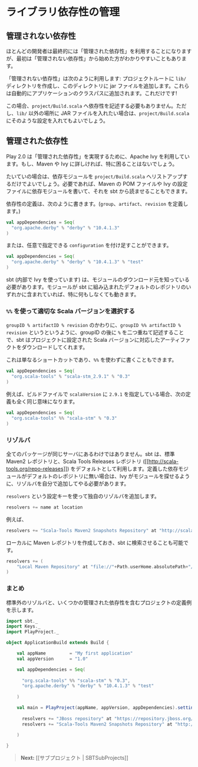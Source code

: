 <!-- translated -->
<!--
# Managing library dependencies
-->
# ライブラリ依存性の管理

<!--
## Unmanaged dependencies
-->
## 管理されない依存性

<!--
Most people end up using managed dependencies - which allows for fine-grained control, but unmanaged dependencies can be simpler when starting out.
-->
ほとんどの開発者は最終的には「管理された依存性」を利用することになりますが、最初は「管理されない依存性」から始めた方がわかりやすいこともあります。

<!--
Unmanaged dependencies work like this: create a `lib/` directory in the root of your project and then add jar files to that directory. They will automatically be added to the application classpath. There’s not much else to it!
-->
「管理されない依存性」は次のように利用します: プロジェクトルートに `lib/` ディレクトリを作成し、このディレクトリに jar ファイルを追加します。これらは自動的にアプリケーションのクラスパスに追加されます。これだけです!

<!--
There’s nothing to add to `project/Build.scala` to use unmanaged dependencies, though you could change a configuration key if you’d like to use a directory different to `lib`.
-->
この場合、`project/Build.scala` へ依存性を記述する必要もありません。ただし、`lib/` 以外の場所に JAR ファイルを入れたい場合は、`project/Build.scala` にそのような設定を入れてもよいでしょう。

<!--
## Managed dependencies
-->
## 管理された依存性

<!--
Play 2.0 uses Apache Ivy (via sbt) to implement managed dependencies, so if you’re familiar with Maven or Ivy, you won’t have much trouble.
-->
Play 2.0 は「管理された依存性」を実現するために、Apache Ivy を利用しています。もし、Maven や Ivy に詳しければ、特に困ることはないでしょう。

<!--
Most of the time, you can simply list your dependencies in the `project/Build.scala` file. It’s also possible to write a Maven POM file or Ivy configuration file to externally configure your dependencies, and have sbt use those external configuration files.
-->
たいていの場合は、依存モジュールを `project/Build.scala` へリストアップするだけでよいでしょう。必要であれば、Maven の POM ファイルや Ivy の設定ファイルに依存モジュールを書いて、それを sbt から読ませることもできます。

<!--
Declaring a dependency looks like this (defining `group`, `artifact` and `revision`):
-->
依存性の定義は、次のように書きます。(`group`、`artifact`、`revision` を定義します。)

```scala
val appDependencies = Seq(
  "org.apache.derby" % "derby" % "10.4.1.3"
)
```

<!--
or like this, with an optional `configuration`:
-->
または、任意で指定できる `configuration` を付け足すことができます。

```scala
val appDependencies = Seq(
  "org.apache.derby" % "derby" % "10.4.1.3" % "test"
)
```

<!--
Of course, sbt (via Ivy) has to know where to download the module. If your module is in one of the default repositories sbt comes with, this will just work.
-->
sbt (内部で Ivy を使っています) は、モジュールのダウンロード元を知っている必要があります。モジュールが sbt に組み込まれたデフォルトのレポジトリのいずれかに含まれていれば、特に何もしなくても動きます。

<!--
### Getting the right Scala version with `%%`
-->
### `%%` を使って適切な Scala バージョンを選択する

<!--
If you use `groupID %% artifactID % revision` instead of `groupID % artifactID % revision` (the difference is the double `%%` after the `groupID`), sbt will add your project’s Scala version to the artifact name. This is just a shortcut. 
-->
`groupID % artifactID % revision` のかわりに、`groupID %% artifactID % revision` というというように、groupID の後に `%` を二つ重ねて記述することで、sbt はプロジェクトに設定された Scala バージョンに対応したアーティファクトをダウンロードしてくれます。

<!--
You could write this without the `%%`:
-->
これは単なるショートカットであり、`%%` を使わずに書くこともできます。

```scala
val appDependencies = Seq(
  "org.scala-tools" % "scala-stm_2.9.1" % "0.3"
)
```

<!--
Assuming the `scalaVersion` for your build is `2.9.1`, the following is identical:
-->
例えば、ビルドファイルで `scalaVersion` に `2.9.1` を指定している場合、次の定義も全く同じ意味になります。

```scala
val appDependencies = Seq(
  "org.scala-tools" %% "scala-stm" % "0.3"
)
```
<!--
### Resolvers
-->
### リゾルバ

<!--
Not all packages live on the same server; sbt uses the standard Maven2 repository and the Scala Tools Releases ([[http://scala-tools.org/repo-releases]]) repositories by default. If your dependency isn’t on one of the default repositories, you’ll have to add a resolver to help Ivy find it.
-->
全てのパッケージが同じサーバにあるわけではありません。sbt は、標準 Maven2 レポジトリと、Scala Tools Releases レポジトリ ([[http://scala-tools.org/repo-releases]]) をデフォルトとして利用します。定義した依存モジュールがデフォルトのレポジトリに無い場合は、Ivy がモジュールを探せるように、リゾルバを自分で追加してやる必要があります。

<!--
Use the `resolvers` setting key to add your own resolver.
-->
`resolvers` という設定キーを使って独自のリゾルバを追加します。

```scala
resolvers += name at location
```

<!--
For example:
-->
例えば、

```scala
resolvers += "Scala-Tools Maven2 Snapshots Repository" at "http://scala-tools.org/repo-snapshots"
```

<!--
sbt can search your local Maven repository if you add it as a repository:
-->
ローカルに Maven レポジトリを作成しておき、sbt に検索させることも可能です。

```scala
resolvers += (
    "Local Maven Repository" at "file://"+Path.userHome.absolutePath+"/.m2/repository"
)
```

<!--
### Final example
-->
### まとめ

<!--
Here is a final example, for a project defining several managed dependencies, with custom resolvers:
-->
標準外のリゾルバと、いくつかの管理された依存性を含むプロジェクトの定義例を示します。

```scala
import sbt._
import Keys._
import PlayProject._

object ApplicationBuild extends Build {

    val appName         = "My first application"
    val appVersion      = "1.0"

    val appDependencies = Seq(
        
      "org.scala-tools" %% "scala-stm" % "0.3",
      "org.apache.derby" % "derby" % "10.4.1.3" % "test"
      
    )

    val main = PlayProject(appName, appVersion, appDependencies).settings(defaultScalaSettings:_*).settings(
      
      resolvers += "JBoss repository" at "https://repository.jboss.org/nexus/content/repositories/",
      resolvers += "Scala-Tools Maven2 Snapshots Repository" at "http://scala-tools.org/repo-snapshots"
            
    )

}

```

<!--
> **Next:** [[Working with sub-projects | SBTSubProjects]]
-->
> **Next:** [[サブプロジェクト | SBTSubProjects]]
